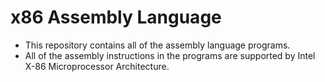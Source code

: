 # x86 Assembly Language

<ul>
<li> This repository contains all of the assembly language programs.</li>
<li> All of the assembly instructions in the programs are supported by Intel X-86 Microprocessor Architecture. </li>
</ul>
